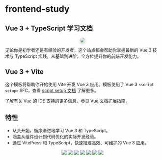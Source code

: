# frontend-study

## Vue 3 + TypeScript 学习文档

<p align="center">
  <img src="https://via.placeholder.com/200" style="border-radius: 10px; box-shadow: 0 4px 8px rgba(0, 0, 0, 0.2);"/>
</p>

无论你是初学者还是有经验的开发者，这个站点都会帮助你掌握最新的 Vue 3 技术与 TypeScript 实践，从基础到进阶，全方位提升你的前端开发能力。

## Vue 3 + Vite

这个模板将帮助你开始使用 Vite 开发 Vue 3 应用。模板使用了 Vue 3 `<script setup>` SFC，查看 [script setup 文档](https://v3.vuejs.org/api/sfc-script-setup.html#sfc-script-setup) 了解更多。

了解有关 Vue 的 IDE 支持的更多信息，参见 [Vue 文档扩展指南](https://vuejs.org/guide/scaling-up/tooling.html#ide-support)。

## 特性

- 从头开始，循序渐进地学习 Vue 3 和 TypeScript。
- 涵盖从组件设计到代码优化的实际开发经验。
- 通过 VitePress 和 TypeScript，快速搭建高效、可维护的 Vue 3 应用。

<p align="center">
  <img src="https://img.shields.io/github/license/mqxu/vue3-ts-docs" />
  <img src="https://img.shields.io/github/stars/mqxu/vue3-ts-docs" />
  <img src="https://img.shields.io/github/forks/mqxu/vue3-ts-docs" />
  <img src="https://img.shields.io/github/workflow/status/mqxu/vue3-ts-docs/CI" />
  <img src="https://img.shields.io/npm/v/vue" />
  <img src="https://img.shields.io/npm/dw/vue" />
  <img src="https://img.shields.io/maintenance/yes/2024" />
</p>
